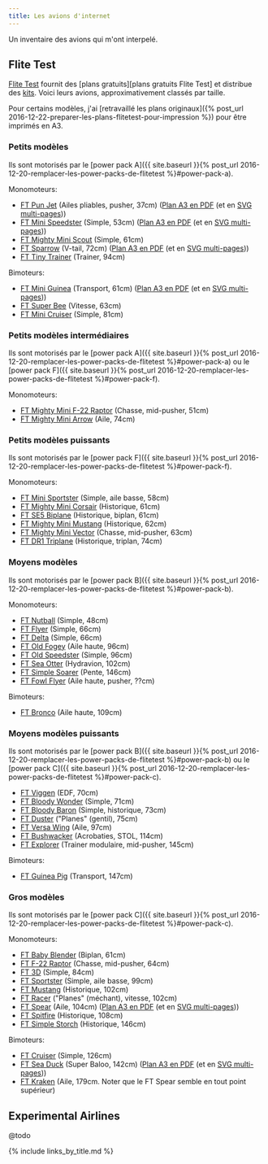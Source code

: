 ```yaml
---
title: Les avions d'internet
---
```

Un inventaire des avions qui m'ont interpelé.

Flite Test
----------

[Flite Test](http://flitetest.com) fournit des [plans gratuits][plans gratuits Flite Test] et distribue des [kits](http://store.flitetest.com/airplanes/).
Voici leurs avions, approximativement classés par taille.

Pour certains modèles, j'ai [retravaillé les plans originaux]({% post_url 2016-12-22-preparer-les-plans-flitetest-pour-impression %}) pour être imprimés en A3.

### Petits modèles

Ils sont motorisés par le [power pack A]({{ site.baseurl }}{% post_url 2016-12-20-remplacer-les-power-packs-de-flitetest %}#power-pack-a).

Monomoteurs:

- [FT Pun Jet](http://flitetest.com/articles/ft-pun-jet-build) (Ailes pliables, pusher, 37cm) ([Plan A3 en PDF](flitetest-pun-jet.pdf) (et en [SVG multi-pages](flitetest-pun-jet.svg)))
- [FT Mini Speedster](http://flitetest.com/articles/ft-mini-speedster-build) (Simple, 53cm) ([Plan A3 en PDF](flitetest-mini-speedster.pdf) (et en [SVG multi-pages](flitetest-mini-speedster.svg)))
- [FT Mighty Mini Scout](http://flitetest.com/articles/ft-mini-scout-build-mighty-minis) (Simple, 61cm)
- [FT Sparrow](http://flitetest.com/articles/ft-sparrow-build) (V-tail, 72cm) ([Plan A3 en PDF](flitetest-sparrow.pdf) (et en [SVG multi-pages](flitetest-sparrow.svg)))
- [FT Tiny Trainer](http://flitetest.com/articles/flite-test-tiny-trainer) (Trainer, 94cm)

Bimoteurs:

- [FT Mini Guinea](http://flitetest.com/articles/ft-mini-guinea-build) (Transport, 61cm) ([Plan A3 en PDF](flitetest-mini-guinea.pdf) (et en [SVG multi-pages](flitetest-mini-guinea.svg)))
- [FT Super Bee](http://flitetest.com/articles/ft-super-bee-build) (Vitesse, 63cm)
- [FT Mini Cruiser](http://flitetest.com/articles/ft-mini-cruiser-build) (Simple, 81cm)

### Petits modèles intermédiaires

Ils sont motorisés par le [power pack A]({{ site.baseurl }}{% post_url 2016-12-20-remplacer-les-power-packs-de-flitetest %}#power-pack-a) ou le [power pack F]({{ site.baseurl }}{% post_url 2016-12-20-remplacer-les-power-packs-de-flitetest %}#power-pack-f).

Monomoteurs:

- [FT Mighty Mini F-22 Raptor](http://flitetest.com/articles/mighty-mini-f-22-diy-build) (Chasse, mid-pusher, 51cm)
- [FT Mighty Mini Arrow](http://flitetest.com/articles/ft-mighty-mini-arrow-build) (Aile, 74cm)

### Petits modèles puissants

Ils sont motorisés par le [power pack F]({{ site.baseurl }}{% post_url 2016-12-20-remplacer-les-power-packs-de-flitetest %}#power-pack-f).

Monomoteurs:

- [FT Mini Sportster](http://flitetest.com/articles/ft-mini-sportster-build) (Simple, aile basse, 58cm)
- [FT Mighty Mini Corsair](http://flitetest.com/articles/ft-mighty-mini-corsair-build) (Historique, 61cm)
- [FT SE5 Biplane](http://flitetest.com/articles/ft-se5-biplane-build) (Historique, biplan, 61cm)
- [FT Mighty Mini Mustang](http://flitetest.com/articles/ft-mighty-mini-mustang-build) (Historique, 62cm)
- [FT Mighty Mini Vector](http://flitetest.com/articles/ft-mighty-mini-vector-build) (Chasse, mid-pusher, 63cm)
- [FT DR1 Triplane](http://flitetest.com/articles/ft-dr1-triplane-build) (Historique, triplan, 74cm)

### Moyens modèles

Ils sont motorisés par le [power pack B]({{ site.baseurl }}{% post_url 2016-12-20-remplacer-les-power-packs-de-flitetest %}#power-pack-b).

Monomoteurs:

- [FT Nutball](http://flitetest.com/articles/nutball-scratch-build) (Simple, 48cm)
- [FT Flyer](http://flitetest.com/articles/FT_Flyer_Scratch_build) (Simple, 66cm)
- [FT Delta](http://flitetest.com/articles/DeltaScratchBuild) (Simple, 66cm)
- [FT Old Fogey](http://flitetest.com/articles/FT_Old_Fogey_Scratch_Build) (Aile haute, 96cm)
- [FT Old Speedster](http://flitetest.com/articles/ft-old-speedster-build) (Simple, 96cm)
- [FT Sea Otter](http://flitetest.com/articles/ft-sea-otter-build) (Hydravion, 102cm)
- [FT Simple Soarer](http://flitetest.com/articles/ft-simple-soarer-build) (Pente, 146cm)
- [FT Fowl Flyer](http://flitetest.com/articles/Fowl_Flyer_Swappable_Scratch_Build) (Aile haute, pusher, ??cm)

Bimoteurs:

- [FT Bronco](http://flitetest.com/articles/ft-bronco-build) (Aile haute, 109cm)

### Moyens modèles puissants

Ils sont motorisés par le [power pack B]({{ site.baseurl }}{% post_url 2016-12-20-remplacer-les-power-packs-de-flitetest %}#power-pack-b) ou le [power pack C]({{ site.baseurl }}{% post_url 2016-12-20-remplacer-les-power-packs-de-flitetest %}#power-pack-c).

- [FT Viggen](http://flitetest.com/articles/ft-viggen-build) (EDF, 70cm)
- [FT Bloody Wonder](http://flitetest.com/articles/FT_Bloody_Wonder_Scratch_Build) (Simple, 71cm)
- [FT Bloody Baron](http://flitetest.com/articles/ft-bloody-baron-build) (Simple, historique, 73cm)
- [FT Duster](http://flitetest.com/articles/ft-duster-build) ("Planes" (gentil), 75cm)
- [FT Versa Wing](http://flitetest.com/articles/ft-versa-wing-build) (Aile, 97cm)
- [FT Bushwacker](http://flitetest.com/articles/ft-bushwacker-build) (Acrobaties, STOL, 114cm)
- [FT Explorer](http://flitetest.com/articles/ft-explorer-build) (Trainer modulaire, mid-pusher, 145cm)

Bimoteurs:

- [FT Guinea Pig](http://flitetest.com/articles/ft-guinea-build) (Transport, 147cm)

### Gros modèles

Ils sont motorisés par le [power pack C]({{ site.baseurl }}{% post_url 2016-12-20-remplacer-les-power-packs-de-flitetest %}#power-pack-c).

Monomoteurs:

- [FT Baby Blender](http://flitetest.com/articles/baby-blender-2-draft) (Biplan, 61cm)
- [FT F-22 Raptor](http://flitetest.com/articles/ft-22-raptor-build) (Chasse, mid-pusher, 64cm)
- [FT 3D](http://flitetest.com/articles/ft-3d-scratch-build) (Simple, 84cm)
- [FT Sportster](http://flitetest.com/articles/ft-sportster-build) (Simple, aile basse, 99cm)
- [FT Mustang](http://flitetest.com/articles/ft-mustang-build) (Historique, 102cm)
- [FT Racer](http://flitetest.com/articles/ft-racer-build) ("Planes" (méchant), vitesse, 102cm)
- [FT Spear](http://flitetest.com/articles/ft-spear-build) (Aile, 104cm) ([Plan A3 en PDF](flitetest-spear.pdf) (et en [SVG multi-pages](flitetest-spear.svg)))
- [FT Spitfire](http://flitetest.com/articles/ft-spitfire-build) (Historique, 108cm)
- [FT Simple Storch](http://flitetest.com/articles/ft-simple-storch-build) (Historique, 146cm)

Bimoteurs:

- [FT Cruiser](http://flitetest.com/articles/ft-cruiser-build) (Simple, 126cm)
- [FT Sea Duck](http://flitetest.com/articles/ft-sea-duck-build) (Super Baloo, 142cm) ([Plan A3 en PDF](flitetest-sea-duck.pdf) (et en [SVG multi-pages](flitetest-sea-duck.svg)))
- [FT Kraken](http://flitetest.com/articles/kraken-build) (Aile, 179cm. Noter que le FT Spear semble en tout point supérieur)

Experimental Airlines
---------------------

@todo

{% include links_by_title.md %}
